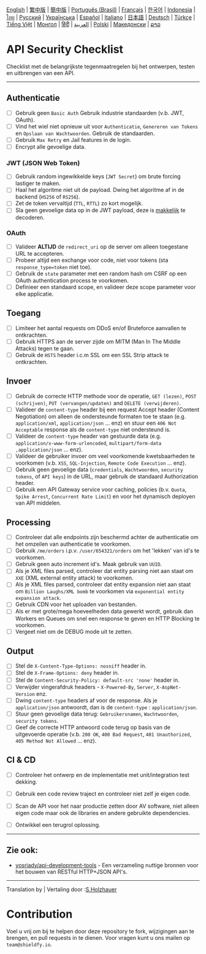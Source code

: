 [English](./README.md) | [繁中版](./README-tw.md) | [簡中版](./README-zh.md) | [Português (Brasil)](./README-pt_BR.md) | [Français](./README-fr.md) | [한국어](./README-ko.md) | [Indonesia](./README-id.md) | [ไทย](./README-th.md) | [Русский](./README-ru.md) | [Українська](./README-uk.md) | [Español](./README-es.md) | [Italiano](./README-it.md) | [日本語](./README-ja.md) | [Deutsch](./README-de.md) | [Türkçe](./README-tr.md) | [Tiếng Việt](./README-vi.md) | [Монгол](./README-mn.md) | [हिंदी](./README-hi.md) | [العربية](./README-ar.md) | [Polski](./README-pl.md) | [Македонски](.README-mk.md) | [ລາວ](./README-lo.md)

# API Security Checklist
Checklist met de belangrijkste tegenmaatregelen bij het ontwerpen, testen en uitbrengen van een API.


---

## Authenticatie
- [ ] Gebruik geen `Basic Auth` Gebruik industrie standaarden (v.b. JWT, OAuth).
- [ ] Vind het wiel niet opnieuw uit voor `Authenticatie`, `Genereren van Tokens` en `Opslaan van Wachtwoorden`. Gebruik de standaarden.
- [ ] Gebruik `Max Retry` en Jail features in de login.
- [ ] Encrypt alle gevoelige data.

### JWT (JSON Web Token)
- [ ] Gebruik random ingewikkelde keys (`JWT Secret`) om brute forcing lastiger te maken.
- [ ] Haal het algoritme niet uit de payload. Dwing het algoritme af in de backend (`HS256` of `RS256`).
- [ ] Zet de token vervaltijd (`TTL`, `RTTL`) zo kort mogelijk.
- [ ] Sla geen gevoelige data op in de JWT payload, deze is [makkelijk](https://jwt.io/#debugger-io) te decoderen.

### OAuth
- [ ] Valideer **ALTIJD** de `redirect_uri` op de server om alleen toegestane URL te accepteren.
- [ ] Probeer altijd een exchange voor code, niet voor tokens (sta `response_type=token` niet toe).
- [ ] Gebruik de `state` parameter met een random hash om CSRF op een OAuth authentication process te voorkomen.
- [ ] Definieer een standaard scope, en valideer deze scope parameter voor elke applicatie.

## Toegang
- [ ] Limiteer het aantal requests om DDoS en/of Bruteforce aanvallen te ontkrachten.
- [ ] Gebruik HTTPS aan de server zijde om MITM (Man In The Middle Attacks) tegen te gaan.
- [ ] Gebruik de `HSTS` header i.c.m SSL om een SSL Strip attack te ontkrachten.

## Invoer
- [ ] Gebruik de correcte HTTP methode voor de operatie, `GET (lezen)`, `POST (schrijven)`, `PUT (vervangen/updaten)` and `DELETE (verwijderen)`.
- [ ] Valideer de `content-type` header bij een request Accept header (Content Negotiation) om alleen de ondersteunde formaten toe te staan (e.g. `application/xml`, `application/json` ... enz) en stuur een `406 Not Acceptable` response als de `content-type` niet ondersteund is.
- [ ] Valideer de `content-type` header van gestuurde data (e.g. `application/x-www-form-urlencoded`, `multipart/form-data ,application/json` ... enz).
- [ ] Valideer de gebruiker invoer om veel voorkomende kwetsbaarheden te voorkomen (v.b. `XSS`, `SQL-Injection`, `Remote Code Execution` ... enz).
- [ ] Gebruik geen gevoelige data (`credentials`, `Wachtwoorden`, `security tokens`, of `API keys`) in de URL, maar gebruik de standaard Authorization header.
- [ ] Gebruik een API Gateway service voor caching, policies (b.v. `Quota`, `Spike Arrest`, `Concurrent Rate Limit`) en voor het dynamisch deployen van API middelen.

## Processing
- [ ] Controleer dat alle endpoints zijn beschermd achter de authenticatie om het omzeilen van authenticatie te voorkomen.
- [ ] Gebruik `/me/orders` i.p.v. `/user/654321/orders` om het 'lekken' van id's te voorkomen.
- [ ] Gebruik geen auto increment id's. Maak gebruik van `UUID`.
- [ ] Als je XML files parsed, controleer dat entity parsing niet aan staat om `XXE` (XML external entity attack) te voorkomen.
- [ ] Als je XML files parsed, controleer dat entity expansion niet aan staat om `Billion Laughs/XML bomb` te voorkomen via `exponential entity expansion attack`.
- [ ] Gebruik CDN voor het uploaden van bestanden.
- [ ] Als er met grote/mega hoeveelheden data gewerkt wordt, gebruik dan Workers en Queues om snel een response te geven en HTTP Blocking te voorkomen.
- [ ] Vergeet niet om de DEBUG mode uit te zetten.

## Output
- [ ] Stel de `X-Content-Type-Options: nosniff` header in.
- [ ] Stel de `X-Frame-Options: deny` header in.
- [ ] Stel de `Content-Security-Policy: default-src 'none'` header in.
- [ ] Verwijder vingerafdruk headers - `X-Powered-By`, `Server`, `X-AspNet-Version` enz.
- [ ] Dwing `content-type` headers af voor de response. Als je `application/json` antwoordt, dan is de `content-type` : `application/json`.
- [ ] Stuur geen gevoelige data terug: `Gebruikersnamen`, `Wachtwoorden`, `security tokens`.
- [ ] Geef de correcte HTTP antwoord code terug op basis van de uitgevoerde operatie (v.b. `200 OK`, `400 Bad Request`, `401 Unauthorized`, `405 Method Not Allowed` ... enz).

## CI & CD
- [ ] Controleer het ontwerp en de implementatie met unit/integration test dekking.
- [ ] Gebruik een code review traject en controleer niet zelf je eigen code.
- [ ] Scan de API voor het naar productie zetten door AV software, niet alleen eigen code maar ook de libraries en andere gebruikte dependencies.
- [ ] Ontwikkel een terugrol oplossing.


---

## Zie ook:
- [yosriady/api-development-tools](https://github.com/yosriady/api-development-tools) - Een verzameling nuttige bronnen voor het bouwen van RESTful HTTP+JSON API's.


---

Translation by | Vertaling door :[S.Holzhauer](https://github.com/SHolzhauer)

# Contribution
Voel u vrij om bij te helpen door deze repository te fork, wijzigingen aan te brengen, en pull requests in te dienen. Voor vragen kunt u ons mailen op `team@shieldfy.io`.
